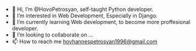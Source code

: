 - 👋 Hi, I’m @HovoPetrosyan, self-taught Python developer.
- 👀 I’m interested in Web Development, Especially in Django.
- 🌱 I’m currently learning Web development, to become more proffesional developer.
- 💞️ I’m looking to collaborate on ...
- 📫 How to reach me hovhannespetrosyan1996@gmail.com


